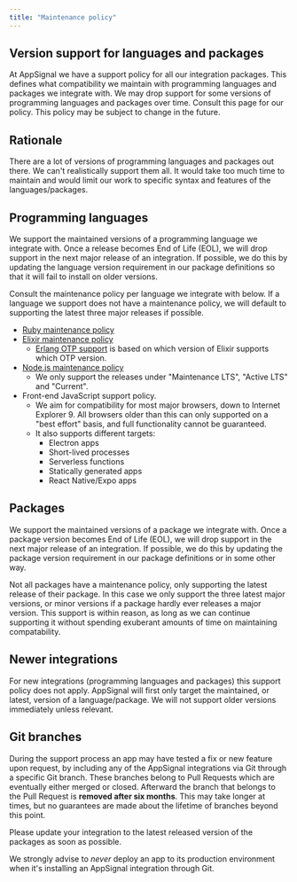 ```yaml
---
title: "Maintenance policy"
---
```


## Version support for languages and packages

At AppSignal we have a support policy for all our integration packages. This defines what compatibility we maintain with programming languages and packages we integrate with. We may drop support for some versions of programming languages and packages over time. Consult this page for our policy. This policy may be subject to change in the future.

## Rationale

There are a lot of versions of programming languages and packages out there. We can't realistically support them all. It would take too much time to maintain and would limit our work to specific syntax and features of the languages/packages.

## Programming languages

We support the maintained versions of a programming language we integrate with. Once a release becomes End of Life (EOL), we will drop support in the next major release of an integration. If possible, we do this by updating the language version requirement in our package definitions so that it will fail to install on older versions.

Consult the maintenance policy per language we integrate with below. If a language we support does not have a maintenance policy, we will default to supporting the latest three major releases if possible.

- [Ruby maintenance policy](https://www.ruby-lang.org/en/downloads/branches/)
- [Elixir maintenance policy](https://hexdocs.pm/elixir/compatibility-and-deprecations.html)
    - [Erlang OTP support](https://hexdocs.pm/elixir/compatibility-and-deprecations.html#compatibility-between-elixir-and-erlang-otp) is based on which version of Elixir supports which OTP version.
- [Node.js maintenance policy](https://nodejs.org/en/about/releases/)
    - We only support the releases under "Maintenance LTS", "Active LTS" and "Current".
- Front-end JavaScript support policy.
    - We aim for compatibility for most major browsers, down to Internet Explorer 9. All browsers older than this can only supported on a "best effort" basis, and full functionality cannot be guaranteed.
    - It also supports different targets:
        - Electron apps
        - Short-lived processes
        - Serverless functions
        - Statically generated apps
        - React Native/Expo apps

## Packages

We support the maintained versions of a package we integrate with. Once a package version becomes End of Life (EOL), we will drop support in the next major release of an integration. If possible, we do this by updating the package version requirement in our package definitions or in some other way.

Not all packages have a maintenance policy, only supporting the latest release of their package. In this case we only support the three latest major versions, or minor versions if a package hardly ever releases a major version. This support is within reason, as long as we can continue supporting it without spending exuberant amounts of time on maintaining compatability.

## Newer integrations

For new integrations (programming languages and packages) this support policy does not apply. AppSignal will first only target the maintained, or latest, version of a language/package. We will not support older versions immediately unless relevant.

## Git branches

During the support process an app may have tested a fix or new feature upon request, by including any of the AppSignal integrations via Git through a specific Git branch. These branches belong to Pull Requests which are eventually either merged or closed. Afterward the branch that belongs to the Pull Request is __removed after six months__. This may take longer at times, but no guarantees are made about the lifetime of branches beyond this point.

Please update your integration to the latest released version of the packages as soon as possible.

We strongly advise to _never_ deploy an app to its production environment when it's installing an AppSignal integration through Git.
